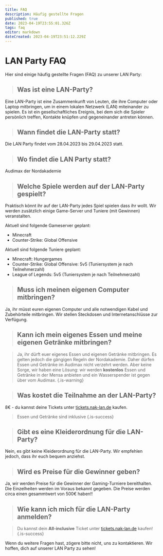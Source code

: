 ```yaml
---
title: FAQ
description: Häufig gestellte Fragen
published: true
date: 2023-04-19T23:55:01.326Z
tags: faq
editor: markdown
dateCreated: 2023-04-19T23:51:12.229Z
---
```


# LAN Party FAQ

Hier sind einige häufig gestellte Fragen (FAQ) zu unserer LAN Party:

> ## Was ist eine LAN-Party?

Eine LAN-Party ist eine Zusammenkunft von Leuten, die ihre Computer oder Laptop mitbringen, um in einem lokalen Netzwerk (LAN) miteinander zu spielen. Es ist ein gesellschaftliches Ereignis, bei dem sich die Spieler persönlich treffen, Kontakte knüpfen und gegeneinander antreten können.

> ## Wann findet die LAN-Party statt?

Die LAN Party findet vom 28.04.2023 bis 29.04.2023 statt.

> ## Wo findet die LAN Party statt?

Audimax der Nordakademie 

> ## Welche Spiele werden auf der LAN-Party gespielt?

Praktisch könnt ihr auf der LAN-Party jedes Spiel spielen dass ihr wollt. Wir werden zusätzlich einige Game-Server und Tuniere (mit Gewinnen) veranstalten.

Aktuell sind folgende Gameserver geplant:

- Minecraft
- Counter-Strike: Global Offensive

Aktuell sind folgende Tuniere geplant:

- Minecraft: Hungergames
- Counter-Strike: Global Offensive: 5v5 (Tuniersystem je nach Teilnehmerzahl)
- League of Legends: 5v5 (Tuniersystem je nach Teilnehmerzahl)


> ## Muss ich meinen eigenen Computer mitbringen?

Ja, ihr müsst euren eigenen Computer und alle notwendigen Kabel und Zubehörteile mitbringen. Wir stellen Steckdosen und Internetanschlüsse zur Verfügung.

> ## Kann ich mein eigenes Essen und meine eigenen Getränke mitbringen?

> Ja, ihr dürft euer eigenes Essen und eigenen Getränke mitbringen. Es gelten jedoch die gängigen Regeln der Nordakademie. Daher dürfen Essen und Getränke im Audimax nicht verzehrt werden. Aber keine Sorge, wir haben eine Lösung: wir werden **kostenlos** Essen und Getränke in der Mensa anbieten und ein Wasserspender ist gegen über vom Audimax.
{.is-warning}




> ## Was kostet die Teilnahme an der LAN-Party?

8€ - du kannst deine Tickets unter [tickets.nak-lan.de](https://tickets.nak-lan.de) kaufen.

> Essen und Getränke sind inklusive
{.is-success}



> ## Gibt es eine Kleiderordnung für die LAN-Party?

Nein, es gibt keine Kleiderordnung für die LAN-Party. Wir empfehlen jedoch, dass ihr euch bequem anziehst.

> ## Wird es Preise für die Gewinner geben?

Ja, wir werden Preise für die Gewinner der Gaming-Turniere bereithalten. Die Einzelheiten werden im Voraus bekannt gegeben.
Die Preise werden circa einen gesammtwert von 500€ haben!!

> ## Wie kann ich mich für die LAN-Party anmelden?

> Du kannst dein **All-inclusive** Ticket unter [tickets.nak-lan.de](https://tickets.nak-lan.de) kaufen!
{.is-success}



Wenn du weitere Fragen hast, zögere bitte nicht, uns zu kontaktieren. Wir hoffen, dich auf unserer LAN Party zu sehen!